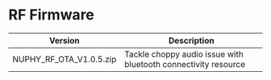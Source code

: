 # RF Firmware


| Version                 | Description                                             |
| --------------------     | ---------------------------------------------------- |
| NUPHY_RF_OTA_V1.0.5.zip | Tackle choppy audio issue with bluetooth connectivity resource  |
